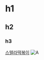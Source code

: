 # h1
## h2
### h3
[스텔라떡볶이](https://www.stellapick.com/)
![A](https://www.sisain.co.kr/news/photo/202001/41121_72751_1450.jpg)